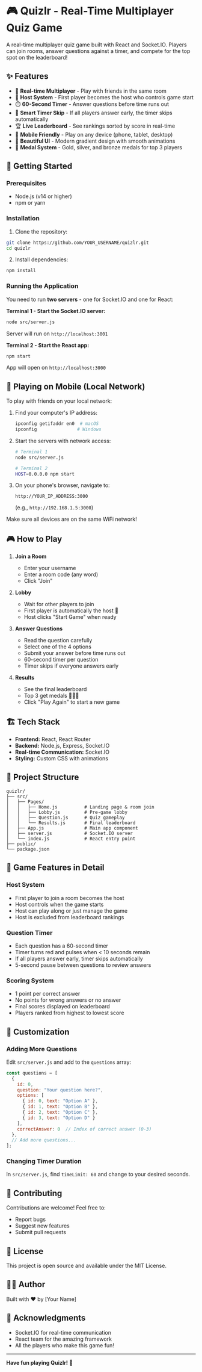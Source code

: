 # 🎮 Quizlr - Real-Time Multiplayer Quiz Game

A real-time multiplayer quiz game built with React and Socket.IO. Players can join rooms, answer questions against a timer, and compete for the top spot on the leaderboard!

## ✨ Features

- 🎯 **Real-time Multiplayer** - Play with friends in the same room
- 👑 **Host System** - First player becomes the host who controls game start
- ⏱️ **60-Second Timer** - Answer questions before time runs out
- 🚀 **Smart Timer Skip** - If all players answer early, the timer skips automatically
- 🏆 **Live Leaderboard** - See rankings sorted by score in real-time
- 📱 **Mobile Friendly** - Play on any device (phone, tablet, desktop)
- 🎨 **Beautiful UI** - Modern gradient design with smooth animations
- 🏅 **Medal System** - Gold, silver, and bronze medals for top 3 players

## 🚀 Getting Started

### Prerequisites

- Node.js (v14 or higher)
- npm or yarn

### Installation

1. Clone the repository:
```bash
git clone https://github.com/YOUR_USERNAME/quizlr.git
cd quizlr
```

2. Install dependencies:
```bash
npm install
```

### Running the Application

You need to run **two servers** - one for Socket.IO and one for React:

**Terminal 1 - Start the Socket.IO server:**
```bash
node src/server.js
```
Server will run on `http://localhost:3001`

**Terminal 2 - Start the React app:**
```bash
npm start
```
App will open on `http://localhost:3000`

## 📱 Playing on Mobile (Local Network)

To play with friends on your local network:

1. Find your computer's IP address:
   ```bash
   ipconfig getifaddr en0  # macOS
   ipconfig               # Windows
   ```

2. Start the servers with network access:
   ```bash
   # Terminal 1
   node src/server.js
   
   # Terminal 2
   HOST=0.0.0.0 npm start
   ```

3. On your phone's browser, navigate to:
   ```
   http://YOUR_IP_ADDRESS:3000
   ```
   (e.g., `http://192.168.1.5:3000`)

Make sure all devices are on the same WiFi network!

## 🎮 How to Play

1. **Join a Room**
   - Enter your username
   - Enter a room code (any word)
   - Click "Join"

2. **Lobby**
   - Wait for other players to join
   - First player is automatically the host 👑
   - Host clicks "Start Game" when ready

3. **Answer Questions**
   - Read the question carefully
   - Select one of the 4 options
   - Submit your answer before time runs out
   - 60-second timer per question
   - Timer skips if everyone answers early

4. **Results**
   - See the final leaderboard
   - Top 3 get medals 🥇🥈🥉
   - Click "Play Again" to start a new game

## 🏗️ Tech Stack

- **Frontend:** React, React Router
- **Backend:** Node.js, Express, Socket.IO
- **Real-time Communication:** Socket.IO
- **Styling:** Custom CSS with animations

## 📁 Project Structure

```
quizlr/
├── src/
│   ├── Pages/
│   │   ├── Home.js          # Landing page & room join
│   │   ├── Lobby.js         # Pre-game lobby
│   │   ├── Question.js      # Quiz gameplay
│   │   └── Results.js       # Final leaderboard
│   ├── App.js               # Main app component
│   ├── server.js            # Socket.IO server
│   └── index.js             # React entry point
├── public/
└── package.json
```

## 🎯 Game Features in Detail

### Host System
- First player to join a room becomes the host
- Host controls when the game starts
- Host can play along or just manage the game
- Host is excluded from leaderboard rankings

### Question Timer
- Each question has a 60-second timer
- Timer turns red and pulses when < 10 seconds remain
- If all players answer early, timer skips automatically
- 5-second pause between questions to review answers

### Scoring System
- 1 point per correct answer
- No points for wrong answers or no answer
- Final scores displayed on leaderboard
- Players ranked from highest to lowest score

## 🔧 Customization

### Adding More Questions

Edit `src/server.js` and add to the `questions` array:

```javascript
const questions = [
  {
    id: 0,
    question: "Your question here?",
    options: [
      { id: 0, text: "Option A" },
      { id: 1, text: "Option B" },
      { id: 2, text: "Option C" },
      { id: 3, text: "Option D" }
    ],
    correctAnswer: 0  // Index of correct answer (0-3)
  },
  // Add more questions...
];
```

### Changing Timer Duration

In `src/server.js`, find `timeLimit: 60` and change to your desired seconds.

## 🤝 Contributing

Contributions are welcome! Feel free to:
- Report bugs
- Suggest new features
- Submit pull requests

## 📝 License

This project is open source and available under the MIT License.

## 👨‍💻 Author

Built with ❤️ by [Your Name]

## 🙏 Acknowledgments

- Socket.IO for real-time communication
- React team for the amazing framework
- All the players who make this game fun!

---

**Have fun playing Quizlr!** 🎉
